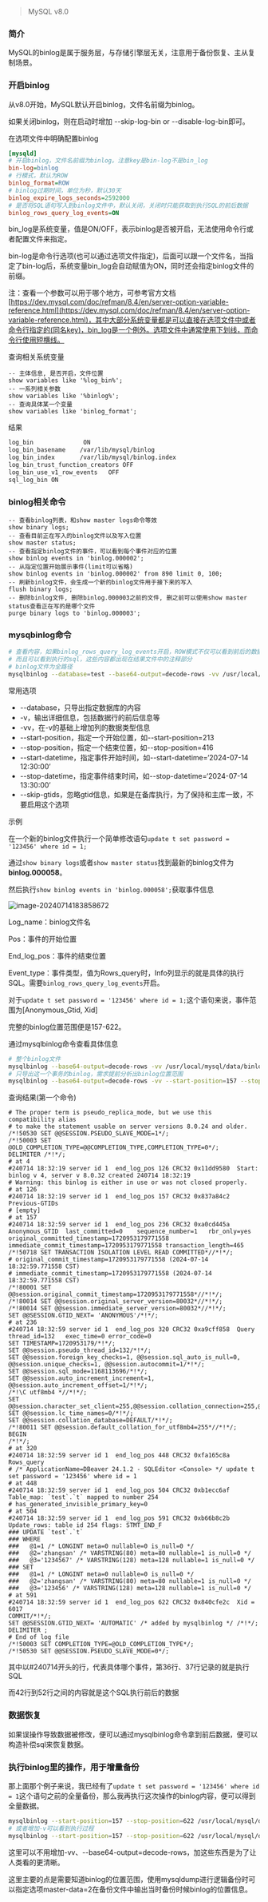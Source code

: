 > MySQL v8.0

### 简介

MySQL的binlog是属于服务层，与存储引擎层无关，注意用于备份恢复、主从复制场景。

### 开启binlog

从v8.0开始，MySQL默认开启binlog，文件名前缀为binlog。

如果关闭binlog，则在启动时增加 --skip-log-bin or --disable-log-bin即可。

在选项文件中明确配置binlog

```ini
[mysqld]
# 开启binlog，文件名前缀为binlog。注意key是bin-log不是bin_log
bin-log=binlog
# 行模式，默认为ROW
binlog_format=ROW
# binlog过期时间，单位为秒，默认30天
binlog_expire_logs_seconds=2592000
# 是否将SQL语句写入到binlog文件中，默认关闭，关闭时只能获取到执行SQL的前后数据
binlog_rows_query_log_events=ON
```

bin_log是系统变量，值是ON/OFF，表示binlog是否被开启，无法使用命令行或者配置文件来指定。

bin-log是命令行选项(也可以通过选项文件指定)，后面可以跟一个文件名，当指定了bin-log后，系统变量bin_log会自动赋值为ON，同时还会指定binlog文件的前缀。

注：查看一个参数可以用于哪个地方，可参考官方文档[https://dev.mysql.com/doc/refman/8.4/en/server-option-variable-reference.html](https://dev.mysql.com/doc/refman/8.4/en/server-option-variable-reference.html)，其中大部分系统变量都是可以直接在选项文件中或者命令行指定的(同名key)，bin_log是一个例外。选项文件中通常使用下划线，而命令行使用短横线。

查询相关系统变量

```mysql
-- 主体信息, 是否开启，文件位置
show variables like '%log_bin%';
-- 一系列相关参数
show variables like '%binlog%';
-- 查询具体某一个变量
show variables like 'binlog_format';
```

结果

```tex
log_bin	             ON
log_bin_basename	/var/lib/mysql/binlog
log_bin_index	    /var/lib/mysql/binlog.index
log_bin_trust_function_creators	OFF
log_bin_use_v1_row_events	OFF
sql_log_bin	ON
```

### binlog相关命令

```mysql
-- 查看binlog列表，和show master logs命令等效
show binary logs;
-- 查看目前正在写入的binlog文件以及写入位置
show master status;
-- 查看指定binlog文件的事件，可以看到每个事件对应的位置
show binlog events in 'binlog.000002';
-- 从指定位置开始展示事件(limit可以省略)
show binlog events in 'binlog.000002' from 890 limit 0, 100;
-- 刷新binlog文件，会生成一个新的binlog文件用于接下来的写入
flush binary logs;
-- 删除binlog文件, 删除binlog.000003之前的文件, 删之前可以使用show master status查看正在写的是哪个文件
purge binary logs to 'binlog.000003';
```

### mysqbinlog命令

```bash
# 查看内容，如果binlog_rows_query_log_events开启，ROW模式不仅可以看到前后的数据
# 而且可以看到执行的sql，这些内容都出现在结果文件中的注释部分
# binlog文件为全路径
mysqlbinlog --database=test --base64-output=decode-rows -vv /usr/local/mysql/data/binlog.000057 > tmp.sql
```

常用选项

* --database，只导出指定数据库的内容
* -v，输出详细信息，包括数据行的前后信息等
* -vv，在-v的基础上增加列的数据类型信息
* --start-position，指定一个开始位置，如--start-position=213
* --stop-position，指定一个结束位置，如--stop-position=416
* --start-datetime，指定事件开始时间，如--start-datetime=‘2024-07-14 12:30:00’
* --stop-datetime，指定事件结束时间，如--stop-datetime=‘2024-07-14 13:30:00’
* --skip-gtids，忽略gtid信息，如果是在备库执行，为了保持和主库一致，不要启用这个选项

示例

在一个新的binlog文件执行一个简单修改语句`update t set password = '123456' where id = 1;`

通过`show binary logs`或者`show master status`找到最新的binlog文件为**binlog.000058**。

然后执行`show binlog events in 'binlog.000058';`获取事件信息

![image-20240714183858672](./imgs/image-20240714183858672.png)

Log_name：binlog文件名

Pos：事件的开始位置

End_log_pos：事件的结束位置

Event_type：事件类型，值为Rows_query时，Info列显示的就是具体的执行SQL。需要`binlog_rows_query_log_events`开启。

对于`update t set password = '123456' where id = 1;`这个语句来说，事件范围为[Anonymous_Gtid, Xid]

完整的binlog位置范围便是157-622。



通过mysqlbinlog命令查看具体信息

```bash
# 整个binlog文件
mysqlbinlog --base64-output=decode-rows -vv /usr/local/mysql/data/binlog.000058 > tmp.sql
# 只导出这一个事务的binlog，需求提前分析出binlog位置范围
mysqlbinlog --base64-output=decode-rows -vv --start-position=157 --stop-position=622 /usr/local/mysql/data/binlog.000058 > tmp.sql
```

查询结果(第一个命令)

```mysql
# The proper term is pseudo_replica_mode, but we use this compatibility alias
# to make the statement usable on server versions 8.0.24 and older.
/*!50530 SET @@SESSION.PSEUDO_SLAVE_MODE=1*/;
/*!50003 SET @OLD_COMPLETION_TYPE=@@COMPLETION_TYPE,COMPLETION_TYPE=0*/;
DELIMITER /*!*/;
# at 4
#240714 18:32:19 server id 1  end_log_pos 126 CRC32 0x11dd9580  Start: binlog v 4, server v 8.0.32 created 240714 18:32:19
# Warning: this binlog is either in use or was not closed properly.
# at 126
#240714 18:32:19 server id 1  end_log_pos 157 CRC32 0x837a84c2  Previous-GTIDs
# [empty]
# at 157
#240714 18:32:59 server id 1  end_log_pos 236 CRC32 0xa0cd445a  Anonymous_GTID  last_committed=0    sequence_number=1   rbr_only=yes    original_committed_timestamp=1720953179771558   immediate_commit_timestamp=1720953179771558 transaction_length=465
/*!50718 SET TRANSACTION ISOLATION LEVEL READ COMMITTED*//*!*/;
# original_commit_timestamp=1720953179771558 (2024-07-14 18:32:59.771558 CST)
# immediate_commit_timestamp=1720953179771558 (2024-07-14 18:32:59.771558 CST)
/*!80001 SET @@session.original_commit_timestamp=1720953179771558*//*!*/;
/*!80014 SET @@session.original_server_version=80032*//*!*/;
/*!80014 SET @@session.immediate_server_version=80032*//*!*/;
SET @@SESSION.GTID_NEXT= 'ANONYMOUS'/*!*/;
# at 236
#240714 18:32:59 server id 1  end_log_pos 320 CRC32 0xa9cff858  Query   thread_id=132   exec_time=0 error_code=0
SET TIMESTAMP=1720953179/*!*/;
SET @@session.pseudo_thread_id=132/*!*/;
SET @@session.foreign_key_checks=1, @@session.sql_auto_is_null=0, @@session.unique_checks=1, @@session.autocommit=1/*!*/;
SET @@session.sql_mode=1168113696/*!*/;
SET @@session.auto_increment_increment=1, @@session.auto_increment_offset=1/*!*/;
/*!\C utf8mb4 *//*!*/;
SET @@session.character_set_client=255,@@session.collation_connection=255,@@session.collation_server=255/*!*/;
SET @@session.lc_time_names=0/*!*/;
SET @@session.collation_database=DEFAULT/*!*/;
/*!80011 SET @@session.default_collation_for_utf8mb4=255*//*!*/;
BEGIN
/*!*/;
# at 320
#240714 18:32:59 server id 1  end_log_pos 448 CRC32 0xfa165c8a  Rows_query
# /* ApplicationName=DBeaver 24.1.2 - SQLEditor <Console> */ update t set password = '123456' where id = 1
# at 448
#240714 18:32:59 server id 1  end_log_pos 504 CRC32 0xb1ecc6af  Table_map: `test`.`t` mapped to number 254
# has_generated_invisible_primary_key=0
# at 504
#240714 18:32:59 server id 1  end_log_pos 591 CRC32 0xb66b8c2b  Update_rows: table id 254 flags: STMT_END_F
### UPDATE `test`.`t`
### WHERE
###   @1=1 /* LONGINT meta=0 nullable=0 is_null=0 */
###   @2='zhangsan' /* VARSTRING(80) meta=80 nullable=1 is_null=0 */
###   @3='1234567' /* VARSTRING(128) meta=128 nullable=1 is_null=0 */
### SET
###   @1=1 /* LONGINT meta=0 nullable=0 is_null=0 */
###   @2='zhangsan' /* VARSTRING(80) meta=80 nullable=1 is_null=0 */
###   @3='123456' /* VARSTRING(128) meta=128 nullable=1 is_null=0 */
# at 591
#240714 18:32:59 server id 1  end_log_pos 622 CRC32 0x840cfe2c  Xid = 6017
COMMIT/*!*/;
SET @@SESSION.GTID_NEXT= 'AUTOMATIC' /* added by mysqlbinlog */ /*!*/;
DELIMITER ;
# End of log file
/*!50003 SET COMPLETION_TYPE=@OLD_COMPLETION_TYPE*/;
/*!50530 SET @@SESSION.PSEUDO_SLAVE_MODE=0*/;
```

其中以#240714开头的行，代表具体哪个事件，第36行、37行记录的就是执行SQL

而42行到52行之间的内容就是这个SQL执行前后的数据

### 数据恢复

如果误操作导致数据被修改，便可以通过mysqlbinlog命令拿到前后数据，便可以构造补偿sql来恢复数据。

### 执行binlog里的操作，用于增量备份

那上面那个例子来说，我已经有了`update t set password = '123456' where id = 1`这个语句之前的全量备份，那么我再执行这次操作的binlog内容，便可以得到全量数据。

```bash
mysqlbinlog --start-position=157 --stop-position=622 /usr/local/mysql/data/binlog.000058 | mysql -uroot -p123456
# 或者增加-v可以看到执行过程
mysqlbinlog --start-position=157 --stop-position=622 /usr/local/mysql/data/binlog.000058 | mysql -uroot -p123456 -v
```

这里可以不用增加-vv、--base64-output=decode-rows，加这些东西是为了让人类看的更清晰。

这里主要的点是需要知道binlog的位置范围，使用mysqldump进行逻辑备份时可以指定选项master-data=2在备份文件中输出当时备份时候binlog的位置信息。
